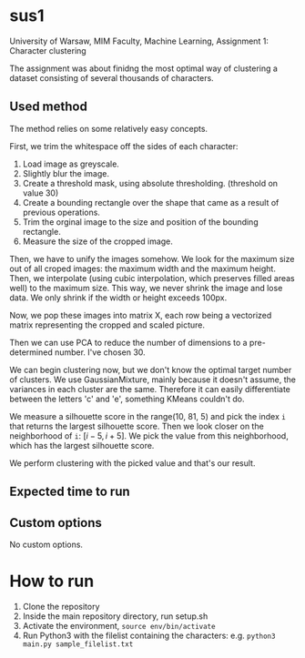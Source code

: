 # sus1
University of Warsaw, MIM Faculty, Machine Learning, Assignment 1: Character clustering

The assignment was about finidng the most optimal way of clustering a dataset consisting of several thousands of characters.

## Used method

The method relies on some relatively easy concepts.

First, we trim the whitespace off the sides of each character:

1. Load image as greyscale.
2. Slightly blur the image.
3. Create a threshold mask, using absolute thresholding. (threshold on value 30) 
4. Create a bounding rectangle over the shape that came as a result of previous operations.
5. Trim the orginal image to the size and position of the bounding rectangle.
6. Measure the size of the cropped image.

Then, we have to unify the images somehow.
We look for the maximum size out of all croped images: the maximum width and the maximum height.
Then, we interpolate (using cubic interpolation, which preserves filled areas well) to the maximum size.
This way, we never shrink the image and lose data.
We only shrink if the width or height exceeds 100px.

Now, we pop these images into matrix X, each row being a vectorized matrix representing the cropped and scaled picture.

Then we can use PCA to reduce the number of dimensions to a pre-determined number. I've chosen 30.

We can begin clustering now, but we don't know the optimal target number of clusters.
We use GaussianMixture, mainly because it doesn't assume, the variances in each cluster are the same.
Therefore it can easily differentiate between the letters 'c' and 'e', something KMeans couldn't do.

We measure a silhouette score in the range(10, 81, 5) and pick the index `i` that returns the largest silhouette score. 
Then we look closer on the neighborhood of `i`: $[i - 5, i + 5]$. We pick the value from this neighborhood, which has the largest silhouette score.

We perform clustering with the picked value and that's our result.

## Expected time to run


## Custom options
No custom options.

# How to run
1. Clone the repository
2. Inside the main repository directory, run setup.sh
3. Activate the environment, `source env/bin/activate`
4. Run Python3 with the filelist containing the characters: e.g. `python3 main.py sample_filelist.txt`
